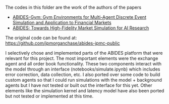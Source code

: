 The codes in this folder are the work of the authors of the papers 

* [ABIDES-Gym: Gym Environments for Multi-Agent Discrete Event Simulation and Application to Financial Markets](https://arxiv.org/pdf/2110.14771.pdf)
* [ABIDES: Towards High-Fidelity Market Simulation for AI Research](https://arxiv.org/abs/1904.12066)

The original code can be found at: https://github.com/jpmorganchase/abides-jpmc-public

I selectively chose and implemented parts of the ABIDES platform that were relevant for this project. The most important elements were the exchange agent and all order book functionality. These two components interact with the model through an interface (notebooks/simulate.ipynb) which includes error correction, data collection, etc. I also ported over some code to build custom agents so that I could run simulations with the model + background agents but I have not tested or built out the interface for this yet. Other elements like the simulation kernel and latency model have also been ported but not tested or implemented at this time.